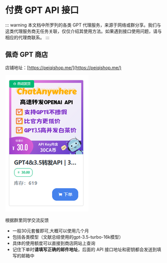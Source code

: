 # 付费 GPT API 接口

::: warning
本文档中所罗列的各类 GPT 代理服务，来源于网络或群分享。我们与这类代理服务商无任务关联，仅仅介绍其使用方法。如果遇到接口使用问题，请与相应的代理商联系。
:::

## 佩奇 GPT 商店

店铺地址：[https://peiqishop.me/](https://peiqishop.me/)

![GPT4&3.5 套餐](../../assets/image_peiqi_shop_m1.png)

根据群里同学交流反馈
  - 一般30元套餐即可,大概可以使用几个月
  - 包括各类模型（文献总结使用的gpt-3.5-turbo-16k模型）
  - 具体的使用额度可以直接到商店网站上查询
  - 记住下单时**请填写正确的邮件地址**，后面的 API 接口地址和密钥都会发送到填写的邮箱中
